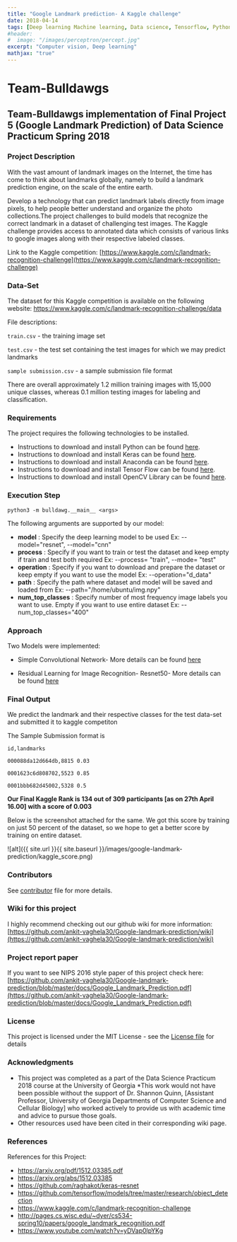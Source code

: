 ```yaml
---
title: "Google Landmark prediction- A Kaggle challenge"
date: 2018-04-14
tags: [Deep learning Machine learning, Data science, Tensorflow, Python, RESNET50, Kaggle]
#header:
#  image: "/images/perceptron/percept.jpg"
excerpt: "Computer vision, Deep learning"
mathjax: "true"
---
```


# Team-Bulldawgs

## Team-Bulldawgs implementation of Final Project 5 (Google Landmark Prediction) of Data Science Practicum Spring 2018

### Project Description
With the vast amount of landmark images on the Internet, the time has come to think about landmarks globally, namely to build a landmark prediction engine, on the scale of the entire earth.

Develop a technology that can predict landmark labels directly from image pixels, to help people better understand and organize the photo collections.The project challenges to build models that recognize the correct landmark in a dataset of challenging test images. The Kaggle challenge provides access to annotated data which consists of various links to google images along with their respective labeled classes.

Link to the Kaggle competition: [https://www.kaggle.com/c/landmark-recognition-challenge](https://www.kaggle.com/c/landmark-recognition-challenge)

### Data-Set

The dataset for this Kaggle competition is available on the following website: 
https://www.kaggle.com/c/landmark-recognition-challenge/data

File descriptions:

`train.csv` - the training image set

`test.csv` - the test set containing the test images for which we may predict landmarks

`sample submission.csv` - a sample submission file format

There are overall approximately 1.2 million training images with 15,000 unique classes, whereas 0.1 million testing images for labeling and classification.

### Requirements

The project requires the following technologies to be installed.
* Instructions to download and install Python can be found [here](https://www.python.org/).
* Instructions to download and install Keras can be found [here](https://keras.io/).
* Instructions to download and install Anaconda can be found [here](https://www.continuum.io/downloads).
* Instructions to download and install Tensor Flow can be found [here](https://www.tensorflow.org/install/install_mac).
* Instructions to download and install OpenCV Library can be found [here](https://opencv.org/).

### Execution Step
```
python3 -m bulldawg.__main__ <args>
```
The following arguments are supported by our model:
- **model** : Specify the deep learning model to be used
                  Ex: --model="resnet", --model="cnn"
- **process** : Specify if you want to train or test the dataset and keep empty if train and test both required
                  Ex: --process= "train", --mode= "test"
- **operation** : Specify if you want to download and prepare the dataset or keep empty if you want to use the model
                  Ex: --operation="d_data"
- **path** : Specify the path where dataset and model will be saved and loaded from
                  Ex: --path="/home/ubuntu/img.npy"
 - **num_top_classes** : Specify number of most frequency image labels you want to use. Empty if you want to use entire dataset
                  Ex: --num_top_classes="400"
### Approach

Two Models were implemented:

* Simple Convolutional Network- More details can be found [here](https://github.com/dsp-uga/Team-Bulldawgs/wiki/Network-Models#simple-convolutional-network)

* Residual Learning for Image Recognition- Resnet50- More details can be found [here](https://github.com/dsp-uga/Team-Bulldawgs/wiki/Network-Models#residual-learning-for-image-recognition)

### Final Output

We predict the landmark and their respective classes for the test data-set and submitted it to kaggle competiton

The Sample Submission format is

`id,landmarks`

`000088da12d664db,8815 0.03`

`0001623c6d808702,5523 0.85`

`0001bbb682d45002,5328 0.5`

**Our Final Kaggle Rank is 134 out of 309 participants [as on 27th April 16.00] with a score of 0.003**

Below is the screenshot attached for the same.
We got this score by training on just 50 percent of the dataset, so we hope to get a better score by training on entire dataset.

![alt]({{ site.url }}{{ site.baseurl }}/images/google-landmark-prediction/kaggle_score.png)

### Contributors

See [contributor](https://github.com/dsp-uga/Team-Bulldawgs/blob/master/CONTRIBUTORS.md) file for more details.

### Wiki for this project

I highly recommend checking out our github wiki for more information: [https://github.com/ankit-vaghela30/Google-landmark-prediction/wiki](https://github.com/ankit-vaghela30/Google-landmark-prediction/wiki)

### Project report paper

If you want to see NIPS 2016 style paper of this project check here: [https://github.com/ankit-vaghela30/Google-landmark-prediction/blob/master/docs/Google_Landmark_Prediction.pdf](https://github.com/ankit-vaghela30/Google-landmark-prediction/blob/master/docs/Google_Landmark_Prediction.pdf)

### License

This project is licensed under the MIT License - see the [License file](https://github.com/dsp-uga/Team-Bulldawgs/blob/master/LICENSE) for details

### Acknowledgments

* This project was completed as a part of the Data Science Practicum 2018 course at the University of Georgia
*This work would not have been possible without the support of Dr. Shannon Quinn, [Assistant
Professor, University of Georgia Departments of Computer Science and Cellular Biology] who
worked actively to provide us with academic time and advice to pursue those goals.
* Other resources used have been cited in their corresponding wiki page.

### References

References for this Project:

* https://arxiv.org/pdf/1512.03385.pdf
* https://arxiv.org/abs/1512.03385
* https://github.com/raghakot/keras-resnet
* https://github.com/tensorflow/models/tree/master/research/object_detection
* https://www.kaggle.com/c/landmark-recognition-challenge
* http://pages.cs.wisc.edu/~dyer/cs534-spring10/papers/google_landmark_recognition.pdf
* https://www.youtube.com/watch?v=yDVap0lpYKg

